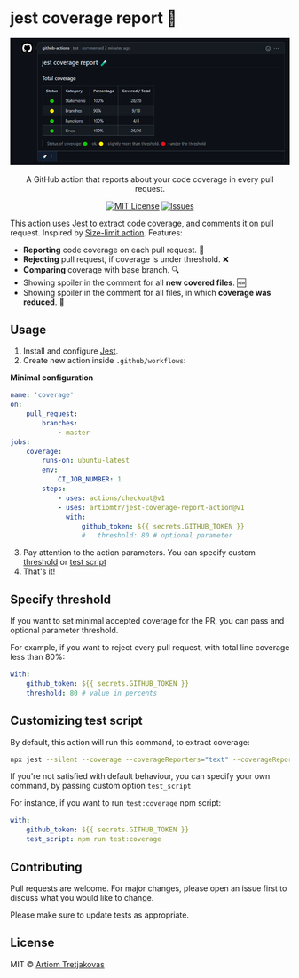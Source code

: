 # jest coverage report 🧪

<p align="center">
  <img alt="PR Comment example" width="540" src="./img/Github-comment-screenshot.png">
</p>

<p align="center">
    A GitHub action that reports about your code coverage in every pull request.
</p>

<p align="center">
    <a href="https://github.com/ArtiomTr/jest-coverage-report-action"><img alt="MIT License" src="https://img.shields.io/github/license/artiomtr/jest-coverage-report-action"></img></a>
    <a href="https://github.com/ArtiomTr/jest-coverage-report-action/issues"><img alt="Issues" src="https://img.shields.io/github/issues/artiomtr/jest-coverage-report-action"></img></a>
</p>

This action uses [Jest](https://github.com/facebook/jest) to extract code coverage, and comments it on pull request. Inspired by [Size-limit action](https://github.com/andresz1/size-limit-action/). Features:

-   **Reporting** code coverage on each pull request. 📃
-   **Rejecting** pull request, if coverage is under threshold. ❌
-   **Comparing** coverage with base branch. 🔍
-   Showing spoiler in the comment for all **new covered files**. 🆕
-   Showing spoiler in the comment for all files, in which **coverage was reduced**. 🔻

## Usage

1. Install and configure [Jest](https://github.com/facebook/jest).
2. Create new action inside `.github/workflows`:

**Minimal configuration**

```yml
name: 'coverage'
on:
    pull_request:
        branches:
            - master
jobs:
    coverage:
        runs-on: ubuntu-latest
        env:
            CI_JOB_NUMBER: 1
        steps:
            - uses: actions/checkout@v1
            - uses: artiomtr/jest-coverage-report-action@v1
              with:
                  github_token: ${{ secrets.GITHUB_TOKEN }}
                  #   threshold: 80 # optional parameter
```

3. Pay attention to the action parameters. You can specify custom [threshold](#specify-threshold) or [test script](#customizing-test-script)
4. That's it!

## Specify threshold

If you want to set minimal accepted coverage for the PR, you can pass and optional parameter threshold.

For example, if you want to reject every pull request, with total line coverage less than 80%:

```yml
with:
    github_token: ${{ secrets.GITHUB_TOKEN }}
    threshold: 80 # value in percents
```

## Customizing test script

By default, this action will run this command, to extract coverage:

```bash
npx jest --silent --coverage --coverageReporters="text" --coverageReporters="text-summary"
```

If you're not satisfied with default behaviour, you can specify your own command, by passing custom option `test_script`

For instance, if you want to run `test:coverage` npm script:

```yml
with:
    github_token: ${{ secrets.GITHUB_TOKEN }}
    test_script: npm run test:coverage
```

## Contributing

Pull requests are welcome. For major changes, please open an issue first to discuss what you would like to change.

Please make sure to update tests as appropriate.

## License

MIT © [Artiom Tretjakovas](https://github.com/ArtiomTr)
